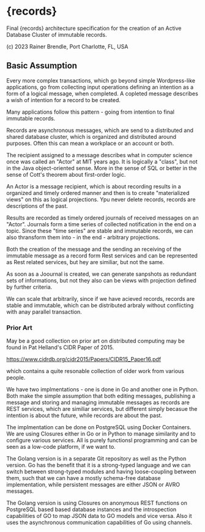 # {records}
Final {records} architecture specification for the creation of an Active Database Cluster of immutable records.

(c) 2023 Rainer Brendle, Port Charlotte, FL, USA

## Basic Assumption
Every more complex transactions, which go beyond simple Wordpress-like applications, go from collecting input operations defining an intention as a form of a logical message, when completed. A copleted message describes a wish of intention for a record to be created.

Many applications follow this pattern - going from intention to final immutable records. 

Records are asynchronous messages, which are send to a distributed and shared database cluster, which is organized and distributed around purposes. Often this can mean a workplace or an account or both. 

The recipient assigned to a message describes what in computer science once was called an "Actor" at MIT years ago. It is logically a "class", but not in the Java object-oriented sense. More in the sense of SQL or better in the sense of Cott's theorem about first-order logic.  

An Actor is a message recipient, which is about recording results in a organized and timely ordered manner and then is to create "materialized views" on this as logical projections. Ypu never delete records, records are descriptions of the past. 

Results are recorded as timely ordered journals of received messages on an "Actor". Journals form a time series of collected notification in the end on a topic. Since these "time series" are stable and immutable records, we can also thransform them into - in the end - arbitrary projections. 

Both the creation of the message and the sending an receiving of the immutable message as a record form Rest services and can be represented as Rest related services, but hey are similiar, but not the same.  

As soon as a Joournal is created, we can generate sanpshots as redundant sets of informations, but not they also can be views with projection defined by further criteria.

We can scale that arbitrarily, since if we have acieved records, records are stable and immutable, which can be distributed arbraly without conflicting with anay parallel transaction.  

### Prior Art
May be a good collection on prior art on distributed computing may be found in Pat Helland's CIDR Paper of 2015.

https://www.cidrdb.org/cidr2015/Papers/CIDR15_Paper16.pdf

which contains a quite resonable collection of older work from various people.

We have two implmentations - one is done in Go and another one in Python. Both make the simple assumption that both editing messages, publishing a message and storing and managing immutable messages as records are REST services, which are similiar services, but different simply becasue the intention is about the future, while records are about the past.  

The implmentation can be done on PostgreSQL using Docker Containers. We are using Closures either in Go or in Python to manage similarity and to configure various services. All is purely functionsl programming and can be seen as a low-code platform, if we want to.

The Golang version is in a separate Git repository as well as the Python version.
Go has the benefit that it is a strong-typed language and we can switch between strong-typed modules and having loose-coupling between them, such that we can have a mostly schema-free database implementation, while persistent messages are either JSON or AVRO messages. 

The Golang version is using Closures on anonymous REST functions on PostgreSQL based based database instances and the introspection capabilities of GO to map JSON data to GO models and vice versa. Also it uses the asynchronous communication capabilities of Go using channels.

